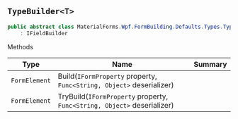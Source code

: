 ## `TypeBuilder<T>`

```csharp
public abstract class MaterialForms.Wpf.FormBuilding.Defaults.Types.TypeBuilder<T>
    : IFieldBuilder

```

Methods

| Type | Name | Summary | 
| --- | --- | --- | 
| `FormElement` | Build(`IFormProperty` property, `Func<String, Object>` deserializer) |  | 
| `FormElement` | TryBuild(`IFormProperty` property, `Func<String, Object>` deserializer) |  | 


